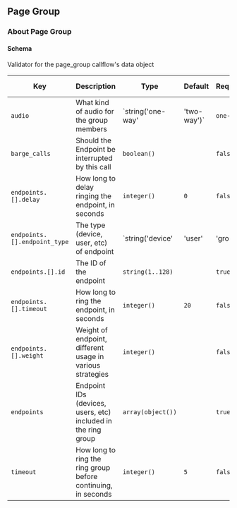 ## Page Group

### About Page Group

#### Schema

Validator for the page_group callflow's data object



Key | Description | Type | Default | Required | Support Level
--- | ----------- | ---- | ------- | -------- | -------------
`audio` | What kind of audio for the group members | `string('one-way' | 'two-way')` | `one-way` | `true` |  
`barge_calls` | Should the Endpoint be interrupted by this call | `boolean()` |   | `false` |  
`endpoints.[].delay` | How long to delay ringing the endpoint, in seconds | `integer()` | `0` | `false` |  
`endpoints.[].endpoint_type` | The type (device, user, etc) of endpoint | `string('device' | 'user' | 'group')` |   | `true` |  
`endpoints.[].id` | The ID of the endpoint | `string(1..128)` |   | `true` |  
`endpoints.[].timeout` | How long to ring the endpoint, in seconds | `integer()` | `20` | `false` |  
`endpoints.[].weight` | Weight of endpoint, different usage in various strategies | `integer()` |   | `false` |  
`endpoints` | Endpoint IDs (devices, users, etc) included in the ring group | `array(object())` |   | `true` |  
`timeout` | How long to ring the ring group before continuing, in seconds | `integer()` | `5` | `false` |  



